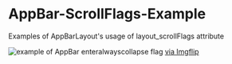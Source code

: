 # AppBar-ScrollFlags-Example
Examples of AppBarLayout's usage of layout_scrollFlags attribute

![example of AppBar enteralwayscollapse flag](https://cdn-images-1.medium.com/max/800/0*FqTLqbo35WDoi6rI.gif)
<a href="https://imgflip.com/gif/3xa213">via Imgflip</a></p></div>
